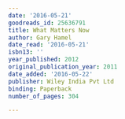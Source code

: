 ```yaml
---
date: '2016-05-21'
goodreads_id: 25636791
title: What Matters Now
author: Gary Hamel
date_read: '2016-05-21'
isbn13: ''
year_published: 2012
original_publication_year: 2011
date_added: '2016-05-22'
publisher: Wiley India Pvt Ltd
binding: Paperback
number_of_pages: 304

---
```

